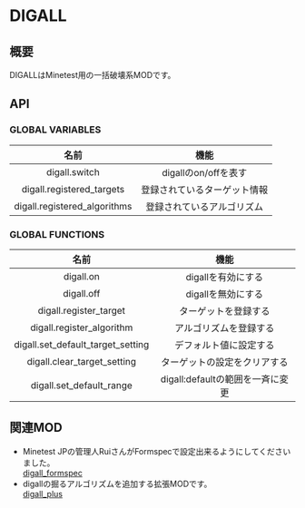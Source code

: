 # DIGALL

## 概要
DIGALLはMinetest用の一括破壊系MODです。

## API
### GLOBAL VARIABLES
|名前|機能|
|:-:|:-:|
|digall.switch|digallのon/offを表す|
|digall.registered_targets|登録されているターゲット情報|
|digall.registered_algorithms|登録されているアルゴリズム|
### GLOBAL FUNCTIONS
|名前|機能|
|:-:|:-:|
|digall.on|digallを有効にする|
|digall.off|digallを無効にする|
|digall.register_target|ターゲットを登録する|
|digall.register_algorithm|アルゴリズムを登録する|
|digall.set_default_target_setting|デフォルト値に設定する|
|digall.clear_target_setting|ターゲットの設定をクリアする|
|digall.set_default_range|digall:defaultの範囲を一斉に変更|

## 関連MOD
- Minetest JPの管理人RuiさんがFormspecで設定出来るようにしてくださいました。  
[digall_formspec](https://github.com/Rui914/digall_formspec)
- digallの掘るアルゴリズムを追加する拡張MODです。  
[digall_plus](https://github.com/Yakisoba-PanTARO/digall_plus)  